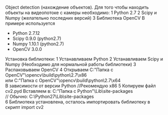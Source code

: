 Object detection (нахождение объектов).
Для того чтобы находить объекты на видеопотоке с камеры необходимо:
1 Python 2.7
2 Scipy и Numpy (желательно последних версий)
3 Библиотека OpenCV 
В примере используется
- Python 2.7.12
- Scipy 0.9.0 (python2.7)
- Numpy 1.10.1 (python2.7)
- OpenCV 3.0.0

Установка библиотеки:
1 Устанавливаем Python
2 Устанавливаем Scipy и Numpy (Необходимо для нормальной работы библиотеки)
3 Распаковываем OpenCV
4 Открываем C:\"Папка с OpenCV"\opencv\build\python\2.7\x86\
или         C:\"Папка с OpenCV"\opencv\build\python\2.7\x64\
В зависимости от версии Python
//Рекомендую x86
5 Копируем файл cv2.pyd 
Вставляем в: C:\"Папка с Python"\Lib\site-packages\
// Обычно: C:\Python27\Lib\site-packages\
6 Библиотека установлена, осталось импортировать библиотеку в скрипт
import cv2


